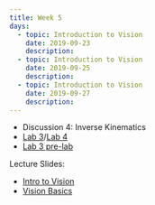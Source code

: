 ```yaml
---
title: Week 5
days:
  - topic: Introduction to Vision
    date: 2019-09-23
    description: 
  - topic: Introduction to Vision
    date: 2019-09-25
    description: 
  - topic: Introduction to Vision
    date: 2019-09-27
    description: 
---
```


- Discussion 4: Inverse Kinematics
- [Lab 3](../assets/labs/lab3/lab3.zip)/[Lab 4](../assets/labs/lab4/lab4.zip)
- [Lab 3 pre-lab](../assets/labs/lab3/lab3prelab.zip)

Lecture Slides:
- [Intro to Vision](../assets/lectures/refs/Vision_Intro_MaSKS_Chap1.pdf)
- [Vision Basics](../assets/lectures/refs/Vision_Basics_MaSKS_Chap2.pdf)
